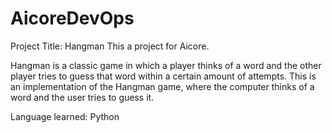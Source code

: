 # AicoreDevOps
Project Title: Hangman
This a project for Aicore.

Hangman is a classic game in which a player thinks of a word and the other player tries to guess that word within a certain amount of attempts.
This is an implementation of the Hangman game, where the computer thinks of a word and the user tries to guess it.

Language learned: Python

